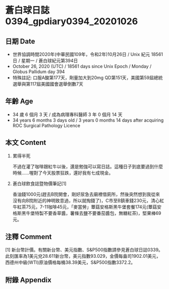 [_metadata_:encoding]: - "utf-8"
[_metadata_:language]: - "zh-Hant-TW"
[_metadata_:fileformat]: - "markdown"
[_metadata_:MIME_type]: - "text/plain"
[_metadata_:markdown_version]: - "commonmark version 0.29"
[_metadata_:markdown_spec]: - "https://spec.commonmark.org/0.29/"

# 蒼白球日誌0394_gpdiary0394_20201026 #

## 日期 Date ##

* 世界協調時間2020年(中華民國109年，令和2年)10月26日 / Unix 紀元 18561 日 / 星期一 / 蒼白球紀元第394日
* October 26, 2020 (UTC) / 18561 days since Unix Epoch / Monday / Globus Pallidum day 394
* 特殊註記: 口服A酸第177天，劑量加大到20mg QD第151天，美國第59屆總統選舉與第117屆美國國會選舉倒數7天

## 年齡 Age ##

* 34 歲 6 個月 3 天 / 成為病理專科醫師 3 年 0 個月 14 天
* 34 years 6 months 3 days old / 3 years 0 months 14 days after acquiring ROC Surgical Pathology Licence

## 本文 Content ##

1. 累得半死

    不過在灌了咖啡跟紅牛以後，還是勉強可以寫日誌。這種日子到底要過到什麼時候......喔對了今天股票狂跌，還好我有七成現金。

2. 蒼白球飲食誌暨物價筆記[1]

    香油錢1000元(趕去B院開會，剛好尿急去廟裡借廁所，然後突然想到我從來沒有向B院附近的神明致意過，所以就掏錢了)，C市至B鎮車錢230元，清心紅牛紅茶75元，7-11咖啡45元，「麥當勞」蕈菇安格斯黑牛堡套餐174元(蕈菇安格斯黑牛堡特製不要香草醬，薯條去鹽不要番茄醬包，無糖紅茶)，堅果棒69元。

## 注釋 Comment ##

[1] 新台幣計價。有關新台幣、美元指數、S&P500指數請參見蒼白球日誌0339。此刻匯率為1美元兌28.611新台幣，美元指數93.029，金價每盎司1902.01美元，西德州中級(WTI)原油價格每桶38.39美元，S&P500指數3372.2。



## 附錄 Appendix ##

